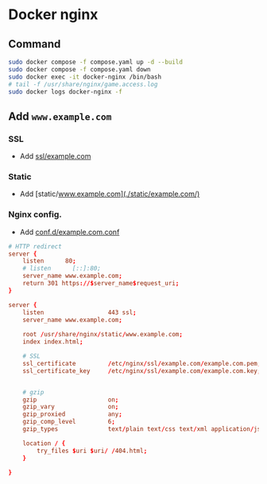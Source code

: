 # Docker nginx

## Command

```bash
sudo docker compose -f compose.yaml up -d --build
sudo docker compose -f compose.yaml down
sudo docker exec -it docker-nginx /bin/bash
# tail -f /usr/share/nginx/game.access.log
sudo docker logs docker-nginx -f
```

## Add `www.example.com`

### SSL

- Add [ssl/example.com](./ssl/example.com/)

### Static

- Add [static/www.example.com](./static/example.com/)

### Nginx config.

- Add [conf.d/example.com.conf](./conf.d/example.com.conf)

```conf
# HTTP redirect
server {
	listen      80;
	# listen      [::]:80;
	server_name www.example.com;
	return 301 https://$server_name$request_uri;
}

server {
	listen                  443 ssl;
	server_name www.example.com;
	
	root /usr/share/nginx/static/www.example.com;
	index index.html;

	# SSL
	ssl_certificate         /etc/nginx/ssl/example.com/example.com.pem;
	ssl_certificate_key     /etc/nginx/ssl/example.com/example.com.key;


	# gzip
	gzip                    on;
	gzip_vary               on;
	gzip_proxied            any;
	gzip_comp_level         6;
	gzip_types              text/plain text/css text/xml application/json application/javascript application/rss+xml application/atom+xml image/svg+xml;

	location / {
		try_files $uri $uri/ /404.html;
	}
	
}
```
